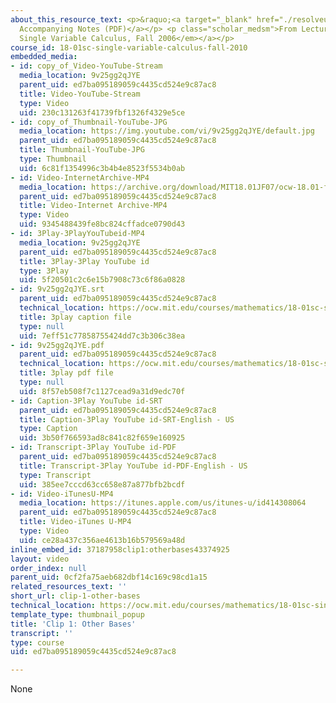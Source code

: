 ```yaml
---
about_this_resource_text: <p>&raquo;<a target="_blank" href="./resolveuid/149902aa1b5fcaed5a058e1d318efa58">
  Accompanying Notes (PDF)</a></p> <p class="scholar_medsm">From Lecture 6 of <a href="http://ocw.mit.edu/courses/mathematics/18-01-single-variable-calculus-fall-2006/video-lectures/"><em>18.01
  Single Variable Calculus, Fall 2006</em></a></p>
course_id: 18-01sc-single-variable-calculus-fall-2010
embedded_media:
- id: copy_of_Video-YouTube-Stream
  media_location: 9v25gg2qJYE
  parent_uid: ed7ba095189059c4435cd524e9c87ac8
  title: Video-YouTube-Stream
  type: Video
  uid: 230c131263f41739fbf1326f4329e5ce
- id: copy_of_Thumbnail-YouTube-JPG
  media_location: https://img.youtube.com/vi/9v25gg2qJYE/default.jpg
  parent_uid: ed7ba095189059c4435cd524e9c87ac8
  title: Thumbnail-YouTube-JPG
  type: Thumbnail
  uid: 6c81f1354996c3b4b4e8523f5534b0ab
- id: Video-InternetArchive-MP4
  media_location: https://archive.org/download/MIT18.01JF07/ocw-18.01-f07-lec06_300k.mp4
  parent_uid: ed7ba095189059c4435cd524e9c87ac8
  title: Video-Internet Archive-MP4
  type: Video
  uid: 9345488439fe8bc824cffadce0790d43
- id: 3Play-3PlayYouTubeid-MP4
  media_location: 9v25gg2qJYE
  parent_uid: ed7ba095189059c4435cd524e9c87ac8
  title: 3Play-3Play YouTube id
  type: 3Play
  uid: 5f20501c2c6e15b7908c73c6f86a0828
- id: 9v25gg2qJYE.srt
  parent_uid: ed7ba095189059c4435cd524e9c87ac8
  technical_location: https://ocw.mit.edu/courses/mathematics/18-01sc-single-variable-calculus-fall-2010/1.-differentiation/part-b-implicit-differentiation-and-inverse-functions/session-18-derivatives-of-other-exponential-functions/clip-1-other-bases/9v25gg2qJYE.srt
  title: 3play caption file
  type: null
  uid: 7eff51c77858755424dd7c3b306c38ea
- id: 9v25gg2qJYE.pdf
  parent_uid: ed7ba095189059c4435cd524e9c87ac8
  technical_location: https://ocw.mit.edu/courses/mathematics/18-01sc-single-variable-calculus-fall-2010/1.-differentiation/part-b-implicit-differentiation-and-inverse-functions/session-18-derivatives-of-other-exponential-functions/clip-1-other-bases/9v25gg2qJYE.pdf
  title: 3play pdf file
  type: null
  uid: 8f57eb508f7c1127cead9a31d9edc70f
- id: Caption-3Play YouTube id-SRT
  parent_uid: ed7ba095189059c4435cd524e9c87ac8
  title: Caption-3Play YouTube id-SRT-English - US
  type: Caption
  uid: 3b50f766593ad8c841c82f659e160925
- id: Transcript-3Play YouTube id-PDF
  parent_uid: ed7ba095189059c4435cd524e9c87ac8
  title: Transcript-3Play YouTube id-PDF-English - US
  type: Transcript
  uid: 385ee7cccd63cc658e87a877bfb2bcdf
- id: Video-iTunesU-MP4
  media_location: https://itunes.apple.com/us/itunes-u/id414308064
  parent_uid: ed7ba095189059c4435cd524e9c87ac8
  title: Video-iTunes U-MP4
  type: Video
  uid: ce28a437c356ae4613b16b579569a48d
inline_embed_id: 37187958clip1:otherbases43374925
layout: video
order_index: null
parent_uid: 0cf2fa75aeb682dbf14c169c98cd1a15
related_resources_text: ''
short_url: clip-1-other-bases
technical_location: https://ocw.mit.edu/courses/mathematics/18-01sc-single-variable-calculus-fall-2010/1.-differentiation/part-b-implicit-differentiation-and-inverse-functions/session-18-derivatives-of-other-exponential-functions/clip-1-other-bases
template_type: thumbnail_popup
title: 'Clip 1: Other Bases'
transcript: ''
type: course
uid: ed7ba095189059c4435cd524e9c87ac8

---
```

None